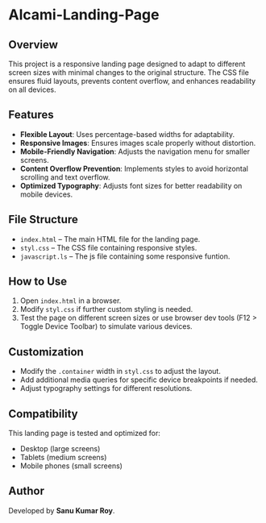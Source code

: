 # Alcami-Landing-Page


## Overview
This project is a responsive landing page designed to adapt to different screen sizes with minimal changes to the original structure. The CSS file ensures fluid layouts, prevents content overflow, and enhances readability on all devices.

## Features
- **Flexible Layout**: Uses percentage-based widths for adaptability.
- **Responsive Images**: Ensures images scale properly without distortion.
- **Mobile-Friendly Navigation**: Adjusts the navigation menu for smaller screens.
- **Content Overflow Prevention**: Implements styles to avoid horizontal scrolling and text overflow.
- **Optimized Typography**: Adjusts font sizes for better readability on mobile devices.

## File Structure
- `index.html` – The main HTML file for the landing page.
- `styl.css` – The CSS file containing responsive styles.
- `javascript.ls` – The js file containing some responsive funtion.

## How to Use
1. Open `index.html` in a browser.
2. Modify `styl.css` if further custom styling is needed.
3. Test the page on different screen sizes or use browser dev tools (F12 > Toggle Device Toolbar) to simulate various devices.

## Customization
- Modify the `.container` width in `styl.css` to adjust the layout.
- Add additional media queries for specific device breakpoints if needed.
- Adjust typography settings for different resolutions.

## Compatibility
This landing page is tested and optimized for:
- Desktop (large screens)
- Tablets (medium screens)
- Mobile phones (small screens)

## Author
Developed by **Sanu Kumar Roy**.

